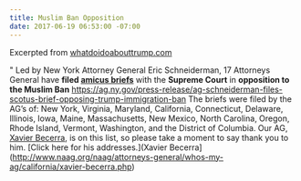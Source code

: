 ```yaml
---
title: Muslim Ban Opposition
date: 2017-06-19 06:53:00 -07:00
---
```


Excerpted from [whatdoidoabouttrump.com](http://whatdoidoabouttrump.com/)


"  Led by New York Attorney General Eric Schneiderman, 17 Attorneys General have **filed [amicus briefs](https://ag.ny.gov/press-release/ag-schneiderman-files-scotus-brief-opposing-trump-immigration-ban)** with the **Supreme Court** in **opposition to the Muslim Ban** https://ag.ny.gov/press-release/ag-schneiderman-files-scotus-brief-opposing-trump-immigration-ban  The briefs were filed by the AG’s of: New York, Virginia, Maryland, California, Connecticut, Delaware, Illinois, Iowa, Maine, Massachusetts, New Mexico, North Carolina, Oregon, Rhode Island, Vermont, Washington, and the District of Columbia. Our AG, [Xavier Becerra](http://www.naag.org/naag/attorneys-general/whos-my-ag/california/xavier-becerra.php), is on this list, so please take a moment to say thank you to him. [Click here for his addresses.](Xavier Becerra](http://www.naag.org/naag/attorneys-general/whos-my-ag/california/xavier-becerra.php)